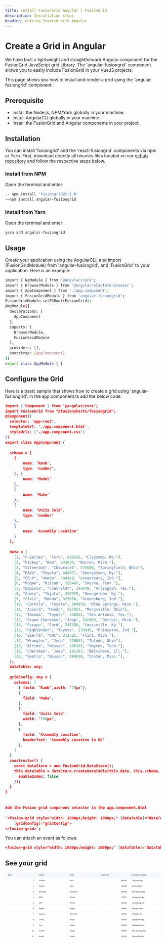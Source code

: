 ```yaml
---
title: Install FusionGrid Angular | FusionGrid
description: Installation steps
heading: Getting Started with Angular
---
```


# Create a Grid in Angular

We have built a lightweight and straightforward Angular component for the FusionGrid JavaScript grid Library. The 'angular-fusiongrid' component allows you to easily include FusionGrid in your VueJS projects.

This page shows you how to install and render a grid using the 'angular-fusiongrid' component.

## Prerequisite

* Install the Node.js, NPM/Yarn globally in your machine.
* Install AngularCLI globally in your machine.
* Install the FusionGrid and Angular components in your project.

## Installation 

You can install 'fusiongrid' and the 'react-fusiongrid' components via npm or Yarn. First, download directly all binaries files located on our [github repository](https://github.com/fusioncharts/vue-fusiongrid) and follow the respective steps below. 

### Install from NPM

Open the terminal and enter:
```bash
-- npm install 'fusiongrid@1.1.0'
-–npm install angular-fusiongrid
```

### Install from Yarn

Open the terminal and enter:
```bash
yarn add angular-fusiongrid
```
## Usage

Create your application using the AngularCLI, and import {FusionGridModule} from 'angular-fusiongrid', and 'FusionGrid' to your application. Here is an example:

```bash
import { NgModule } from '@angular/core';
import { BrowserModule } from '@angular/platform-browser';
import { AppComponent } from './app.component';
import { FusionGridModule } from 'angular-fusiongrid';
FusionGridModule.setFGRoot(FusionGrid);
@NgModule({
  declarations: [
    AppComponent
  ],
  imports: [
    BrowserModule,
    FusionGridModule
  ],
  providers: [],
  bootstrap: [AppComponent]
})
export class AppModule { }
```

## Configure the Grid

Here is a basic sample that shows how to create a grid using 'angular-fusiongrid'.
In the app.component.ts add the below code:
```json
import { Component } from '@angular/core';
import FusionGrid from "@fusioncharts/fusiongrid"; 
@Component({
  selector: 'app-root',
  templateUrl: './app.component.html',
  styleUrls: ['./app.component.css']
})
export class AppComponent {
  
  schema = [
    {
        name: 'Rank',
        type: 'number',
    }, {
        name: 'Model'
    },
    {
        name: 'Make'
    },
    {
        name: 'Units Sold',
        type: 'number'
    },
    {
        name: 'Assembly Location'
    }
  ];

  data = [
    [1, "F-Series", "Ford", 896526, "Claycomo, Mo."],
    [2, "Pickup", "Ram", 633694, "Warren, Mich."],
    [3, "Silverado", "Chevrolet", 575600, "Springfield, Ohio"],
    [4, "RAV4", "Toyota", 448071, "Georgetown, Ky."],
    [5, "CR-V", "Honda", 384168, "Greensburg, Ind."],
    [6, "Rogue", "Nissan", 350447, "Smyrna, Tenn."],
    [7, "Equinox", "Chevrolet", 346048, "Arlington, Tex."],
    [8, "Camry", "Toyota", 336978, "Georgetown, Ky."],
    [9, "Civic", "Honda", 325650, "Greensburg, Ind."],
    [10, "Corolla", "Toyota", 304850, "Blue Springs, Miss."],
    [11, "Accord", "Honda", 267567, "Marysville, Ohio"],
    [12, "Tacoma", "Toyota", 248801, "San Antonio, Tex."],
    [13, "Grand Cherokee", "Jeep", 242969, "Detroit, Mich."],
    [14, "Escape", "Ford", 241338, "Louisville, Ky."],
    [15, "Highlander", "Toyota", 239438, "Princeton, Ind."],
    [16, "Sierra", "GMC", 232325, "Flint, Mich."],
    [17, "Wrangler", "Jeep", 228032, "Toledo, Ohio"],
    [18, "Altima", "Nissan", 209183, "Smyrna, Tenn."],
    [19, "Cherokee", "Jeep", 191397, "Belvidere, Ill."],
    [20, "Sentra", "Nissan", 184618, "Canton, Miss."],
  ];
  dataTable: any;

  gridConfig: any = {
    columns: [
      { field: 'Rank',width: '70px'},
      { 
        field: 'Make',
      },
      {
        field: 'Units Sold',
        width: '100px',
      },
      {
        field: 'Assembly Location',
        headerText: 'Assembly Location in US'
      },
    ]
  }
  constructor() {
    const dataStore = new FusionGrid.DataStore();
    this.dataTable = dataStore.createDataTable(this.data, this.schema, {
      enableIndex: false
    });
  }
}


Add the Fusion grid component selector in the app.component.html

`<fusion-grid style="width: 1000px;height: 1000px;" [dataTable]="dataTable" 
    [gridConfig]="gridConfig">
</fusion-grid>`;
```
You can attach an event as follows:
```json
<fusion-grid style="width: 1000px;height: 1000px;" [dataTable]="dataTable" [gridConfig]="gridConfig" (initialized)="initialized($event)"> </fusion-grid>
```
 
## See your grid
![Automobile Ranking](/fusiongrid/images/automobile_ranking_sample.png)
